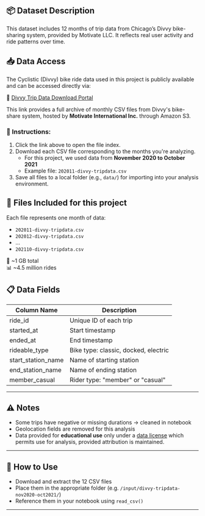 ## 📦 Dataset Description

This dataset includes 12 months of trip data from Chicago’s Divvy bike-sharing system, provided by Motivate LLC. It reflects real user activity and ride patterns over time.


## 📥 Data Access

The Cyclistic (Divvy) bike ride data used in this project is publicly available and can be accessed directly via:

🔗 [Divvy Trip Data Download Portal](https://divvy-tripdata.s3.amazonaws.com/index.html)

This link provides a full archive of monthly CSV files from Divvy's bike-share system, hosted by **Motivate International Inc.** through Amazon S3.

### 📂 Instructions:
1. Click the link above to open the file index.
2. Download each CSV file corresponding to the months you're analyzing.
   - For this project, we used data from **November 2020 to October 2021**
   - Example file: `202011-divvy-tripdata.csv`
3. Save all files to a local folder (e.g., `data/`) for importing into your analysis environment.


## 📝 Files Included for this project
Each file represents one month of data:
- `202011-divvy-tripdata.csv`
- `202012-divvy-tripdata.csv`
- ...
- `202110-divvy-tripdata.csv`

📁 ~1 GB total  
📊 ~4.5 million rides

## 📋 Data Fields
| Column Name        | Description                                |
|--------------------|--------------------------------------------|
| ride_id            | Unique ID of each trip                     |
| started_at         | Start timestamp                            |
| ended_at           | End timestamp                              |
| rideable_type      | Bike type: classic, docked, electric       |
| start_station_name | Name of starting station                   |
| end_station_name   | Name of ending station                     |
| member_casual      | Rider type: "member" or "casual"           |

---

## ⚠️ Notes
- Some trips have negative or missing durations → cleaned in notebook
- Geolocation fields are removed for this analysis
- Data provided for **educational use** only under a [data license](https://www.divvybikes.com/system-data) which permits use for analysis, provided attribution is maintained.

---

## 🔧 How to Use
- Download and extract the 12 CSV files
- Place them in the appropriate folder (e.g. `/input/divvy-tripdata-nov2020-oct2021/`)
- Reference them in your notebook using `read_csv()`

---
